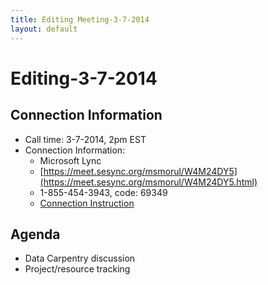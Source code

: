 ```yaml
---
title: Editing Meeting-3-7-2014
layout: default
---
```

# Editing-3-7-2014

## Connection Information

* Call time: 3-7-2014, 2pm EST
* Connection Information:      
  * Microsoft Lync
  * [https://meet.sesync.org/msmorul/W4M24DY5](https://meet.sesync.org/msmorul/W4M24DY5.html)
  * 1-855-454-3943, code: 69349
  * [Connection Instruction](Lync_Instructions_-_remote.pdf)

## Agenda 

* Data Carpentry discussion
* Project/resource tracking
